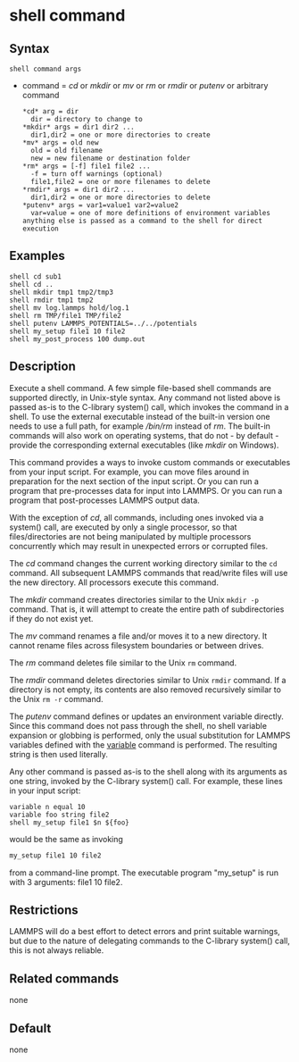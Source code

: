 # shell command

## Syntax

    shell command args

-   command = *cd* or *mkdir* or *mv* or *rm* or *rmdir* or *putenv* or
    arbitrary command

        *cd* arg = dir
          dir = directory to change to
        *mkdir* args = dir1 dir2 ...
          dir1,dir2 = one or more directories to create
        *mv* args = old new
          old = old filename
          new = new filename or destination folder
        *rm* args = [-f] file1 file2 ...
          -f = turn off warnings (optional)
          file1,file2 = one or more filenames to delete
        *rmdir* args = dir1 dir2 ...
          dir1,dir2 = one or more directories to delete
        *putenv* args = var1=value1 var2=value2
          var=value = one of more definitions of environment variables
        anything else is passed as a command to the shell for direct execution

## Examples

``` LAMMPS
shell cd sub1
shell cd ..
shell mkdir tmp1 tmp2/tmp3
shell rmdir tmp1 tmp2
shell mv log.lammps hold/log.1
shell rm TMP/file1 TMP/file2
shell putenv LAMMPS_POTENTIALS=../../potentials
shell my_setup file1 10 file2
shell my_post_process 100 dump.out
```

## Description

Execute a shell command. A few simple file-based shell commands are
supported directly, in Unix-style syntax. Any command not listed above
is passed as-is to the C-library system() call, which invokes the
command in a shell. To use the external executable instead of the
built-in version one needs to use a full path, for example */bin/rm*
instead of *rm*. The built-in commands will also work on operating
systems, that do not - by default - provide the corresponding external
executables (like *mkdir* on Windows).

This command provides a ways to invoke custom commands or executables
from your input script. For example, you can move files around in
preparation for the next section of the input script. Or you can run a
program that pre-processes data for input into LAMMPS. Or you can run a
program that post-processes LAMMPS output data.

With the exception of *cd*, all commands, including ones invoked via a
system() call, are executed by only a single processor, so that
files/directories are not being manipulated by multiple processors
concurrently which may result in unexpected errors or corrupted files.

The *cd* command changes the current working directory similar to the
`cd` command. All subsequent LAMMPS commands that read/write files will
use the new directory. All processors execute this command.

The *mkdir* command creates directories similar to the Unix `mkdir -p`
command. That is, it will attempt to create the entire path of
subdirectories if they do not exist yet.

The *mv* command renames a file and/or moves it to a new directory. It
cannot rename files across filesystem boundaries or between drives.

The *rm* command deletes file similar to the Unix `rm` command.

The *rmdir* command deletes directories similar to Unix `rmdir` command.
If a directory is not empty, its contents are also removed recursively
similar to the Unix `rm -r` command.

The *putenv* command defines or updates an environment variable
directly. Since this command does not pass through the shell, no shell
variable expansion or globbing is performed, only the usual substitution
for LAMMPS variables defined with the [variable](variable) command is
performed. The resulting string is then used literally.

Any other command is passed as-is to the shell along with its arguments
as one string, invoked by the C-library system() call. For example,
these lines in your input script:

``` LAMMPS
variable n equal 10
variable foo string file2
shell my_setup file1 $n ${foo}
```

would be the same as invoking

``` bash
my_setup file1 10 file2
```

from a command-line prompt. The executable program \"my_setup\" is run
with 3 arguments: file1 10 file2.

## Restrictions

LAMMPS will do a best effort to detect errors and print suitable
warnings, but due to the nature of delegating commands to the C-library
system() call, this is not always reliable.

## Related commands

none

## Default

none

